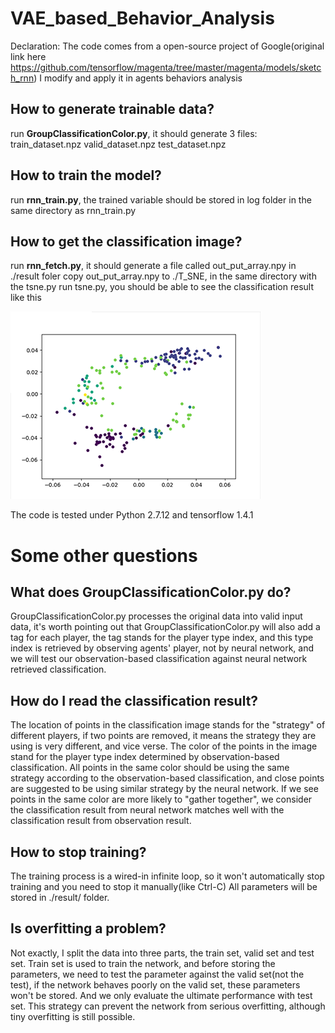 # VAE_based_Behavior_Analysis


Declaration: The code comes from a open-source project of Google(original link here https://github.com/tensorflow/magenta/tree/master/magenta/models/sketch_rnn)
I modify and apply it in agents behaviors analysis


How to generate trainable data?
-------

run <b>GroupClassificationColor.py</b>, it should generate 3 files: 
train_dataset.npz
valid_dataset.npz
test_dataset.npz

How to train the model?
---------
run <b>rnn_train.py</b>, the trained variable should be stored in log folder in the same directory as rnn_train.py

How to get the classification image?
-----
run <b>rnn_fetch.py</b>, it should generate a file called out_put_array.npy in ./result foler
copy out_put_array.npy to ./T_SNE, in the same directory with the tsne.py
run tsne.py, you should be able to see the classification result like this

![image](https://github.com/fhbzc/VAE_based_Behavior_Analysis/blob/master/Images/READMEIMAGE.png)

The code is tested under Python 2.7.12 and tensorflow 1.4.1

Some other questions
 =======

 What does GroupClassificationColor.py do?
 -------
 GroupClassificationColor.py processes the original data into valid input data, it's worth pointing out that GroupClassificationColor.py will also add a tag for each player, the tag stands for the player type index, and this type index is retrieved by observing agents' player, not by neural network, and we will test our observation-based classification against neural network retrieved classification.

      
 How do I read the classification result?
 ------
The location of points in the classification image stands for the "strategy" of different players, if two points are removed, it means the strategy they are using is very different, and vice verse. The color of the points in the image stand for the player type index determined by observation-based classification.
All points in the same color should be using the same strategy according to the observation-based classification, and close points are suggested to be using similar strategy by the neural network. If we see points in the same color are more likely to "gather together", we consider the classification result from neural network matches well with the classification result from observation result.    

 How to stop training?
 ----
 The training process is a wired-in infinite loop, so it won't automatically stop training and you need to stop it manually(like Ctrl-C)
 All parameters will be stored in ./result/ folder.
 
 Is overfitting a problem?
 -----
 Not exactly, I split the data into three parts, the train set, valid set and test set. Train set is used to train the network, and before storing the parameters, we need to test the parameter against the valid set(not the test), if the network behaves poorly on the valid set, these parameters won't be stored. And we only evaluate the ultimate performance with test set. This strategy can prevent the network from serious overfitting, although tiny overfitting is still possible.
 
 
